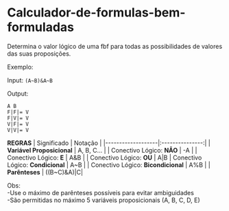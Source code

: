 # Calculador-de-formulas-bem-formuladas
Determina o valor lógico de uma fbf para todas as possibilidades de valores das suas proposições.

Exemplo:

Input: `(A~B)&A~B`

Output:

```
A B
F|F|= V
F|V|= V
V|F|= V
V|V|= V
```
**REGRAS**
| Significado  |  Notação  |
|-------------------|:---------------:|
| **Variável Proposicional** |  A, B, C... |
|  Conectivo Lógico: **NÃO** | -A |
|  Conectivo Lógico: **E** |  A&B |
|  Conectivo Lógico: **OU** | A\|B
|  Conectivo Lógico: **Condicional** |  A~B |
|  Conectivo Lógico: **Bicondicional** |  A%B |
|   **Parênteses** |  ((B~C)&A)\|C|

Obs:  
-Use o máximo de parênteses possíveis para evitar ambiguidades  
-São permitidas no máximo 5 variáveis proposicionais (A, B, C, D, E)
